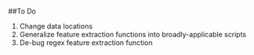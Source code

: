 ##To Do

1. Change data locations
2. Generalize feature extraction functions into broadly-applicable scripts
3. De-bug regex feature extraction function



